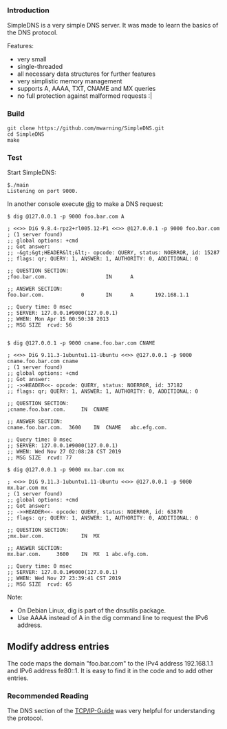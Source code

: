
### Introduction

SimpleDNS is a very simple DNS server.
It was made to learn the basics of the DNS protocol.

Features:
* very small
* single-threaded
* all necessary data structures for further features
* very simplistic memory management
* supports A, AAAA, TXT, CNAME and MX queries
* no full protection against malformed requests :|

### Build

```
git clone https://github.com/mwarning/SimpleDNS.git
cd SimpleDNS
make
```

### Test

Start SimpleDNS:
```
$./main
Listening on port 9000.
```

In another console execute [dig](http://linux.die.net/man/1/dig) to make a DNS request:

```
$ dig @127.0.0.1 -p 9000 foo.bar.com A

; <<>> DiG 9.8.4-rpz2+rl005.12-P1 <<>> @127.0.0.1 -p 9000 foo.bar.com
; (1 server found)
;; global options: +cmd
;; Got answer:
;; -&gt;&gt;HEADER&lt;&lt;- opcode: QUERY, status: NOERROR, id: 15287
;; flags: qr; QUERY: 1, ANSWER: 1, AUTHORITY: 0, ADDITIONAL: 0

;; QUESTION SECTION:
;foo.bar.com.                   IN      A

;; ANSWER SECTION:
foo.bar.com.            0       IN      A       192.168.1.1

;; Query time: 0 msec
;; SERVER: 127.0.0.1#9000(127.0.0.1)
;; WHEN: Mon Apr 15 00:50:38 2013
;; MSG SIZE  rcvd: 56


$ dig @127.0.0.1 -p 9000 cname.foo.bar.com CNAME

; <<>> DiG 9.11.3-1ubuntu1.11-Ubuntu <<>> @127.0.0.1 -p 9000 cname.foo.bar.com cname
; (1 server found)
;; global options: +cmd
;; Got answer:
;; ->>HEADER<<- opcode: QUERY, status: NOERROR, id: 37182
;; flags: qr; QUERY: 1, ANSWER: 1, AUTHORITY: 0, ADDITIONAL: 0

;; QUESTION SECTION:
;cname.foo.bar.com.		IN	CNAME

;; ANSWER SECTION:
cname.foo.bar.com.	3600	IN	CNAME	abc.efg.com.

;; Query time: 0 msec
;; SERVER: 127.0.0.1#9000(127.0.0.1)
;; WHEN: Wed Nov 27 02:08:28 CST 2019
;; MSG SIZE  rcvd: 77

$ dig @127.0.0.1 -p 9000 mx.bar.com mx

; <<>> DiG 9.11.3-1ubuntu1.11-Ubuntu <<>> @127.0.0.1 -p 9000 mx.bar.com mx
; (1 server found)
;; global options: +cmd
;; Got answer:
;; ->>HEADER<<- opcode: QUERY, status: NOERROR, id: 63870
;; flags: qr; QUERY: 1, ANSWER: 1, AUTHORITY: 0, ADDITIONAL: 0

;; QUESTION SECTION:
;mx.bar.com.			IN	MX

;; ANSWER SECTION:
mx.bar.com.		3600	IN	MX	1 abc.efg.com.

;; Query time: 0 msec
;; SERVER: 127.0.0.1#9000(127.0.0.1)
;; WHEN: Wed Nov 27 23:39:41 CST 2019
;; MSG SIZE  rcvd: 65
```

Note:
- On Debian Linux, dig is part of the dnsutils package.
- Use AAAA instead of A in the dig command line to request the IPv6 address.

## Modify address entries

The code maps the domain "foo.bar.com" to the IPv4 address 192.168.1.1 and IPv6 address fe80::1.
It is easy to find it in the code and to add other entries.

### Recommended Reading

The DNS section of the [TCP/IP-Guide](http://www.tcpipguide.com/free/t_TCPIPDomainNameSystemDNS.htm) was very helpful for understanding the protocol.
